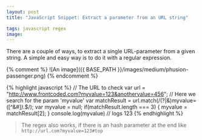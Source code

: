```yaml
---
layout: post
title: "JavaScript Snippet: Extract a parameter from an URL string"

tags: javascript regex
image: 
---
```


There are a couple of ways, to extract a single URL-parameter from a given string. A simple and easy way is to do it with a regular expression.

<!--more-->

{% comment %}
![An image]({{ BASE_PATH }}/images/medium/phusion-passenger.png)
{% endcomment %}


{% highlight javascript %}
// The URL to check
var url = "http://www.frontcoded.com?myvalue=123&anothervalue=456";
// Here we search for the param 'myvalue'
var matchResult = url.match(/(\?|&)myvalue=([^&#]*).*$/);
var myvalue = null;
if(matchResult.length === 3) {
    myvalue = matchResult[2];
}
console.log(myvalue) // logs 123
{% endhighlight %}

> The regex also works, if there is an hash parameter at the end like `http://url.com?myvalue=123#top`